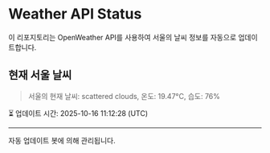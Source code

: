 
# Weather API Status

이 리포지토리는 OpenWeather API를 사용하여 서울의 날씨 정보를 자동으로 업데이트합니다.

## 현재 서울 날씨
> 서울의 현재 날씨: scattered clouds, 온도: 19.47°C, 습도: 76%

⏳ 업데이트 시간: 2025-10-16 11:12:28 (UTC)

---
자동 업데이트 봇에 의해 관리됩니다.
